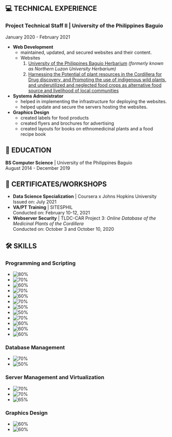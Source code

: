 ## 💻 TECHNICAL EXPERIENCE
### **Project Technical Staff II** | University of the Philippines Baguio
January 2020 - February 2021
* **Web Development**
  - maintained, updated, and secured websites and their content.
  - Websites
    1. [University of the Philippines Baguio Herbarium](https://herbarium.upb.edu.ph/) *(formerly known as Northern Luzon University Herbarium)*
    2. [Harnessing the Potential of plant resources in the Cordillera for Drug discovery, and Promoting the use of indigenous wild plants, and underutilized and neglected food crops as alternative food source and livelihood of local communities](https://upbaguiochedcar.upb.edu.ph/) 
* **Systems Administrator**
  - helped in implementing the infrastructure for deploying the websites.
  - helped update and secure the servers hosting the websites.
* **Graphics Design**
  - created labels for food products
  - created flyers and brochures for advertising
  - created layouts for books on ethnomedicinal plants and a food recipe book

## 📖 EDUCATION
**BS Computer Science** | University of the Philippines Baguio\
August 2014 - December 2019

## 📄 CERTIFICATES/WORKSHOPS
- **Data Science Specialization** | Coursera x Johns Hopkins University\
  Issued on: July 2021
- **VA/PT Training** | SITESPHIL\
  Conducted on: February 10-12, 2021
- **Webserver Security** | TLDC-CAR Project 3: *Online Database of the Medicinal Plants of the Cordillera*\
  Conducted on: October 3 and October 10, 2020

## 🛠️ SKILLS
### Programming and Scripting
- ![80%](https://progress-bar.dev/80?title=HTML)
- ![70%](https://progress-bar.dev/70?title=CSS)
- ![60%](https://progress-bar.dev/60?title=JavaScript)
- ![70%](https://progress-bar.dev/70?title=PHP)
- ![60%](https://progress-bar.dev/60?title=Symfony)
- ![70%](https://progress-bar.dev/70?title=LinuxShell)
- ![50%](https://progress-bar.dev/50?title=NodeJS)
- ![50%](https://progress-bar.dev/50?title=Python)
- ![70%](https://progress-bar.dev/70?title=R)
- ![60%](https://progress-bar.dev/60?title=MATLAB)
- ![60%](https://progress-bar.dev/60?title=C)
- ![60%](https://progress-bar.dev/60?title=Java)

### Database Management
- ![70%](https://progress-bar.dev/70?title=MySQL)
- ![50%](https://progress-bar.dev/50?title=MongoDB)

### Server Management and Virtualization
- ![70%](https://progress-bar.dev/70?title=ApacheServer)
- ![70%](https://progress-bar.dev/70?title=VirtualBox)
- ![65%](https://progress-bar.dev/65?title=Docker)

### Graphics Design
- ![60%](https://progress-bar.dev/60?title=AdobePhotoshop)
- ![60%](https://progress-bar.dev/60?title=AdobeInDesign)
